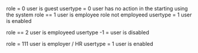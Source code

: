 role = 0 user is guest 
usertype = 0 user has no action in the starting using the system 
role == 1 user is employee role not employeed
usertype = 1 user is enabled

role == 2 user is employeed
usertype -1 = user is disabled

role = 111 user is employer / HR 
usertype = 1 user is enabled
